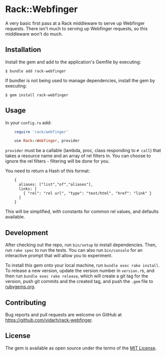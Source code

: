 # Rack::Webfinger

A very basic first pass at a Rack middleware to serve up Webfinger
requests. There isn't much to serving up Webfinger requests, so this
middleware won't do much.

## Installation

Install the gem and add to the application's Gemfile by executing:

    $ bundle add rack-webfinger

If bundler is not being used to manage dependencies, install the gem by executing:

    $ gem install rack-webfinger

## Usage

In your `config.ru` add:

```ruby
    require 'rack/webfinger'

    use Rack::Webfinger, provider
```

`provider` must be a callable (lambda, proc, class responding to `#
call`) that takes a resource name and an array of rel filters in.
You can choose to ignore the rel filters - filtering will be done for
you.

You need to return a Hash of this format:

```
    {
      aliases: ["list","of","aliases"],
      links: [
        { "rel": "rel url", "type": "text/html", "href": "link" }
      ]
    }
```

This will be simplified, with constants for common rel values, and
defaults available.


## Development

After checking out the repo, run `bin/setup` to install dependencies. Then, run `rake spec` to run the tests. You can also run `bin/console` for an interactive prompt that will allow you to experiment.

To install this gem onto your local machine, run `bundle exec rake install`. To release a new version, update the version number in `version.rb`, and then run `bundle exec rake release`, which will create a git tag for the version, push git commits and the created tag, and push the `.gem` file to [rubygems.org](https://rubygems.org).

## Contributing

Bug reports and pull requests are welcome on GitHub at https://github.com/vidarh/rack-webfinger.

## License

The gem is available as open source under the terms of the [MIT License](https://opensource.org/licenses/MIT).
